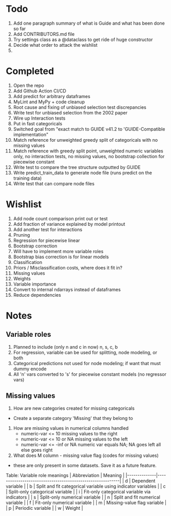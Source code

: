 # Todo 
1. Add one paragraph summary of what is Guide and what has been done so far
1. Add CONTRIBUTORS.md file
1. Try settings class as a @dataclass to get ride of huge constructor
1. Decide what order to attack the wishlist
2. 
# Completed 
1. Open the repo
1. Add Github Action CI/CD
1. Add predict for arbitrary dataframes
1. MyLint and MyPy + code cleanup 
1. Root cause and fixing of unbiased selection test discrepancies
1. Write test for unbiased selection from the 2002 paper
1. Wire up Interaction tests
1. Put in fast categoricals
1. Switched goal from "exact match to GUIDE v41.2 to 'GUIDE-Compatible implementation"
1. Match reference for unweighted greedy split of categoricals with no missing values 
1. Match reference with greedy split point, unweighted numeric variables only, no interaction tests, no missing values, no bootstrap collection for piecewise constant
1. Write test to compare the tree structure outputted by GUIDE
1. Write predict_train_data to generate node file (runs predict on the training data)
1. Write test that can compare node files

# Wishlist
1. Add node count comparison print out or test
1. Add fraction of variance explained by model printout
1. Add another test for interactions 
1. Pruning
1. Regression for piecewise linear 
  1. Bootstrap correction 
  1. Will have to implement more variable roles
  1. Bootstrap bias correction is for linear models 
1. Classification
1. Priors / Misclassification costs, where does it fit in?
1. Missing values
1. Weights
1. Variable importance
1. Convert to internal ndarrays instead of dataframes 
1. Reduce dependencies

# Notes 
## Variable roles
1. Planned to include (only n and c in now) n, s, c, b
1. For regression, variable can be used for splitting, node modeling, or both
1. Categorical predictions not used for node modeling; if want that must dummy encode
1. All 'n' vars converted to 's' for piecewise constant models (no regressor vars)

## Missing values
1. How are new categories created for missing categoricals
- Create a separate category 'Missing' that they belong to
1. How are missing values in numerical columns handled 
    -  numeric-var <= 10          missing values to the right
    -  numeric-var <= 10   or NA  missing values to the left
    -  numeric-var <= -inf or NA  numeric var equals NA; NA goes left all else goes right
1. What does M column - missing value flag (codes for missing values)
  - these are only present in some datasets. Save it as a future feature.

Table: Variable role meanings
| Abbreviation | Meaning                                                   |
|--------------|-----------------------------------------------------------|
| d            | Dependent variable                                       |
| b            | Split and fit categorical variable using indicator variables |
| c            | Split-only categorical variable                         |
| i            | Fit-only categorical variable via indicators            |
| s            | Split-only numerical variable                           |
| n            | Split and fit numerical variable                        |
| f            | Fit-only numerical variable                             |
| m            | Missing-value flag variable                              |
| p            | Periodic variable                                       |
| w            | Weight                                                   |

